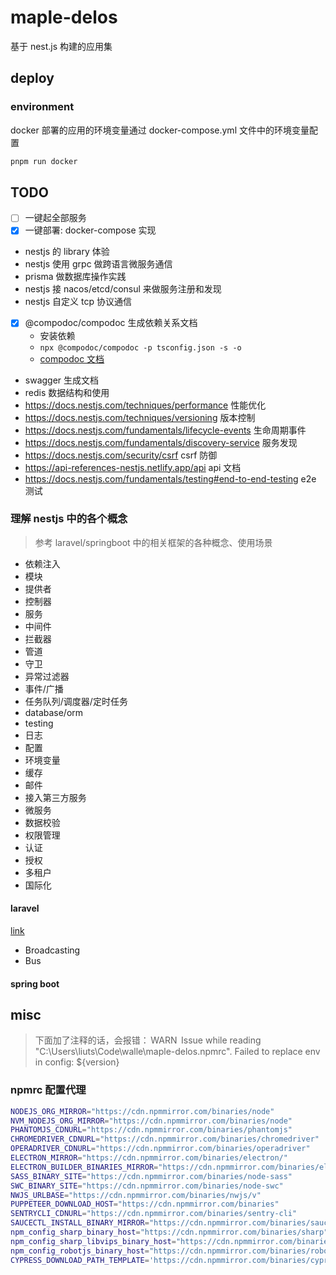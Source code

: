 # maple-delos

基于 nest.js 构建的应用集

## deploy

### environment

docker 部署的应用的环境变量通过 docker-compose.yml 文件中的环境变量配置

```sh
pnpm run docker
```

## TODO

- [ ] 一键起全部服务
- [x] 一键部署: docker-compose 实现
- nestjs 的 library 体验
- nestjs 使用 grpc 做跨语言微服务通信
- prisma 做数据库操作实践
- nestjs 接 nacos/etcd/consul 来做服务注册和发现
- nestjs 自定义 tcp 协议通信
- [x] @compodoc/compodoc 生成依赖关系文档
  - 安装依赖
  - `npx @compodoc/compodoc -p tsconfig.json -s -o`
  - [compodoc 文档](https://compodoc.app/guides/options.html)
- swagger 生成文档
- redis 数据结构和使用
- https://docs.nestjs.com/techniques/performance 性能优化
- https://docs.nestjs.com/techniques/versioning 版本控制
- https://docs.nestjs.com/fundamentals/lifecycle-events 生命周期事件
- https://docs.nestjs.com/fundamentals/discovery-service 服务发现
- https://docs.nestjs.com/security/csrf csrf 防御
- https://api-references-nestjs.netlify.app/api api 文档
- https://docs.nestjs.com/fundamentals/testing#end-to-end-testing e2e 测试

### 理解 nestjs 中的各个概念

> 参考 laravel/springboot 中的相关框架的各种概念、使用场景

- 依赖注入
- 模块
- 提供者
- 控制器
- 服务
- 中间件
- 拦截器
- 管道
- 守卫
- 异常过滤器
- 事件/广播
- 任务队列/调度器/定时任务
- database/orm
- testing
- 日志
- 配置
- 环境变量
- 缓存
- 邮件
- 接入第三方服务
- 微服务
- 数据校验
- 权限管理
- 认证
- 授权
- 多租户
- 国际化

#### laravel

[link](https://api.laravel.com/docs/12.x)

- Broadcasting
- Bus

#### spring boot

## misc

> 下面加了注释的话，会报错： WARN  Issue while reading "C:\Users\liuts\Code\walle\maple-delos\.npmrc". Failed to replace env in config: ${version}

### npmrc 配置代理

```sh
NODEJS_ORG_MIRROR="https://cdn.npmmirror.com/binaries/node"
NVM_NODEJS_ORG_MIRROR="https://cdn.npmmirror.com/binaries/node"
PHANTOMJS_CDNURL="https://cdn.npmmirror.com/binaries/phantomjs"
CHROMEDRIVER_CDNURL="https://cdn.npmmirror.com/binaries/chromedriver"
OPERADRIVER_CDNURL="https://cdn.npmmirror.com/binaries/operadriver"
ELECTRON_MIRROR="https://cdn.npmmirror.com/binaries/electron/"
ELECTRON_BUILDER_BINARIES_MIRROR="https://cdn.npmmirror.com/binaries/electron-builder-binaries/"
SASS_BINARY_SITE="https://cdn.npmmirror.com/binaries/node-sass"
SWC_BINARY_SITE="https://cdn.npmmirror.com/binaries/node-swc"
NWJS_URLBASE="https://cdn.npmmirror.com/binaries/nwjs/v"
PUPPETEER_DOWNLOAD_HOST="https://cdn.npmmirror.com/binaries"
SENTRYCLI_CDNURL="https://cdn.npmmirror.com/binaries/sentry-cli"
SAUCECTL_INSTALL_BINARY_MIRROR="https://cdn.npmmirror.com/binaries/saucectl"
npm_config_sharp_binary_host="https://cdn.npmmirror.com/binaries/sharp"
npm_config_sharp_libvips_binary_host="https://cdn.npmmirror.com/binaries/sharp-libvips"
npm_config_robotjs_binary_host="https://cdn.npmmirror.com/binaries/robotj"
CYPRESS_DOWNLOAD_PATH_TEMPLATE='https://cdn.npmmirror.com/binaries/cypress/${version}/${platform}-${arch}/cypress.zip'

```
